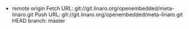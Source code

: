 * remote origin
  Fetch URL: git://git.linaro.org/openembedded/meta-linaro.git
  Push  URL: git://git.linaro.org/openembedded/meta-linaro.git
  HEAD branch: master
